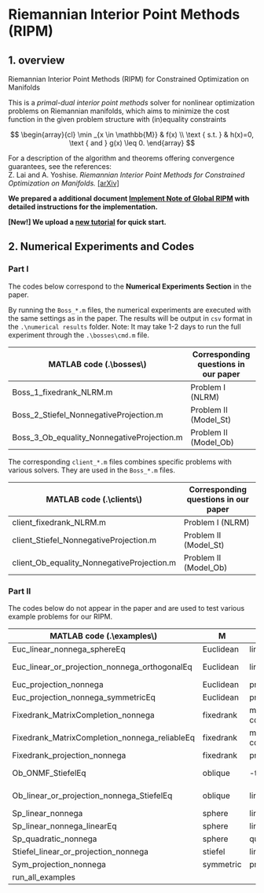 # Riemannian Interior Point Methods (RIPM)

## 1. overview

Riemannian Interior Point Methods (RIPM) for Constrained Optimization on Manifolds

This is a *primal-dual interior point methods* solver for nonlinear optimization problems on Riemannian manifolds, which aims to minimize the cost function in the given problem structure with (in)equality constraints

$$
\begin{array}{cl}
\min _{x \in \mathbb{M}} & f(x) \\
\text { s.t. } & h(x)=0, \text { and } g(x) \leq 0.
\end{array}
$$

For a description of the algorithm and theorems offering convergence guarantees, see the references:\
Z. Lai and A. Yoshise. *Riemannian Interior Point Methods for Constrained Optimization on Manifolds.* [[arXiv]](https://arxiv.org/abs/2203.09762)

**We prepared a additional document [Implement Note of Global RIPM](Implement_Note_of_Global_RIPM.pdf) with detailed instructions for the implementation.**

**[New!] We upload a [new tutorial](NewNoteOfRIPM.html) for quick start.**



## 2. Numerical Experiments and Codes

### Part I

The codes below correspond to the **Numerical Experiments Section** in the paper. 

By running the `Boss_*.m` files, the numerical experiments are executed with the same settings as in the paper. The results will be output in `csv` format in the `.\numerical results` folder. Note: It may take 1-2 days to run the full experiment through the `.\bosses\cmd.m` file.

| MATLAB code (.\bosses\\)                   | Corresponding questions in our paper |
| ------------------------------------------ | ------------------------------------ |
| Boss_1_fixedrank_NLRM.m                    | Problem I (NLRM)                     |
| Boss_2_Stiefel_NonnegativeProjection.m     | Problem II (Model_St)                |
| Boss_3_Ob_equality_NonnegativeProjection.m | Problem II (Model_Ob)                |

The corresponding `client_*.m` files combines specific problems with various solvers. They are used in the `Boss_*.m` files.


| MATLAB code (.\clients\\)                  | Corresponding questions in our paper |
| ------------------------------------------ | ------------------------------------ |
| client_fixedrank_NLRM.m                    | Problem I (NLRM)                     |
| client_Stiefel_NonnegativeProjection.m     | Problem II (Model_St)                |
| client_Ob_equality_NonnegativeProjection.m | Problem II (Model_Ob)                |

### Part II

The codes below do not appear in the paper and are used to test various example problems for our RIPM.

| MATLAB code (.\examples\\)                    | M         | f                 | g           | h                      |
| --------------------------------------------- | --------- | ----------------- | ----------- | ---------------------- |
| Euc_linear_nonnega_sphereEq                   | Euclidean | linear            | nonnegative | sphere x'*x=1          |
| Euc_linear_or_projection_nonnega_orthogonalEq | Euclidean | linear/projection | nonnegative | orthogonality X'*X-I=0 |
| Euc_projection_nonnega                        | Euclidean | projection        | nonnegative | -                      |
| Euc_projection_nonnega_symmetricEq            | Euclidean | projection        | nonnegative | symmetry X-X'=0        |
| Fixedrank_MatrixCompletion_nonnega            | fixedrank | matrix completion | nonnegative | -                      |
| Fixedrank_MatrixCompletion_nonnega_reliableEq | fixedrank | matrix completion | nonnegative | reliable sampled data  |
| Fixedrank_projection_nonnega                  | fixedrank | projection        | nonnegative | -                      |
| Ob_ONMF_StiefelEq                             | oblique   | -trace(X'*AAt*X)  | nonnegative | norm(X*V,'fro')^2-1    |
| Ob_linear_or_projection_nonnega_StiefelEq     | oblique   | linear/projection | nonnegative | norm(X*V,'fro')^2-1    |
| Sp_linear_nonnega                             | sphere    | linear            | nonnegative | -                      |
| Sp_linear_nonnega_linearEq                    | sphere    | linear            | nonnegative | linear                 |
| Sp_quadratic_nonnega                          | sphere    | quadratic         | nonnegative | -                      |
| Stiefel_linear_or_projection_nonnega          | stiefel   | linear/projection | nonnegative | -                      |
| Sym_projection_nonnega                        | symmetric | projection        | nonnegative | -                      |
| run_all_examples                              |           |                   |             |                        |

